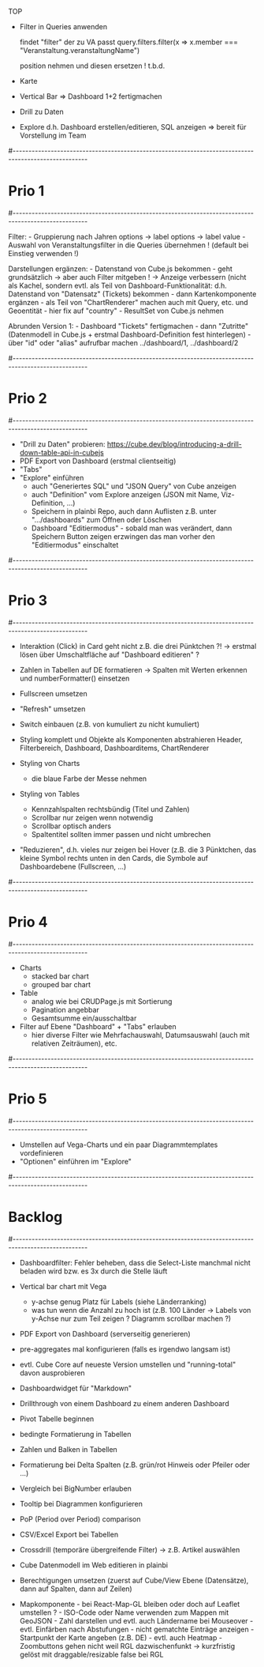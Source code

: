 TOP
- Filter in Queries anwenden

	findet "filter" der zu VA passt
	query.filters.filter(x => x.member === "Veranstaltung.veranstaltungName")
	
	position nehmen und diesen ersetzen !
	t.b.d.


- Karte
- Vertical Bar
=> Dashboard 1+2 fertigmachen
- Drill zu Daten
- Explore d.h. Dashboard erstellen/editieren, SQL anzeigen
=> bereit für Vorstellung im Team

#-----------------------------------------------------------------------------------------------------
# Prio 1
#-----------------------------------------------------------------------------------------------------

Filter:
	- Gruppierung nach Jahren options -> label options -> label value
	- Auswahl von Veranstaltungsfilter in die Queries übernehmen ! (default bei Einstieg verwenden !)

Darstellungen ergänzen:
	- Datenstand von Cube.js bekommen
		- geht grundsätzlich -> aber auch Filter mitgeben ! -> Anzeige verbessern (nicht als Kachel, sondern evtl. als Teil von Dashboard-Funktionalität: d.h. Datenstand von "Datensatz" (Tickets) bekommen
	- dann Kartenkomponente ergänzen
		- als Teil von "ChartRenderer" machen auch mit Query, etc. und Geoentität - hier fix auf "country"
		- ResultSet von Cube.js nehmen 

Abrunden Version 1:
	- Dashboard "Tickets" fertigmachen
	- dann "Zutritte" (Datenmodell in Cube.js + erstmal Dashboard-Definition fest hinterlegen)
	- über "id" oder "alias" aufrufbar machen ../dashboard/1, ../dashboard/2 


#-----------------------------------------------------------------------------------------------------
# Prio 2
#-----------------------------------------------------------------------------------------------------

- "Drill zu Daten" probieren: https://cube.dev/blog/introducing-a-drill-down-table-api-in-cubejs
- PDF Export von Dashboard (erstmal clientseitig)
- "Tabs"
- "Explore" einführen
	- auch "Generiertes SQL" und "JSON Query" von Cube anzeigen
	- auch "Definition" vom Explore anzeigen (JSON mit Name, Viz-Definition, ...)
	- Speichern in plainbi Repo, auch dann Auflisten z.B. unter ".../dashboards" zum Öffnen oder Löschen
	- Dashboard "Editiermodus" - sobald man was verändert, dann Speichern Button zeigen <oder> erzwingen das man vorher den "Editiermodus" einschaltet

#-----------------------------------------------------------------------------------------------------
# Prio 3
#-----------------------------------------------------------------------------------------------------


- Interaktion (Click) in Card geht nicht z.B. die drei Pünktchen ?! -> erstmal lösen über Umschaltfläche auf "Dashboard editieren" ?

- Zahlen in Tabellen auf DE formatieren -> Spalten mit Werten erkennen und numberFormatter() einsetzen
- Fullscreen umsetzen
- "Refresh" umsetzen
- Switch einbauen (z.B. von kumuliert zu nicht kumuliert)
- Styling komplett und Objekte als Komponenten abstrahieren
	Header, Filterbereich, Dashboard, Dashboarditems, ChartRenderer
- Styling von Charts
	- die blaue Farbe der Messe nehmen
- Styling von Tables
	- Kennzahlspalten rechtsbündig (Titel und Zahlen)
	- Scrollbar nur zeigen wenn notwendig
	- Scrollbar optisch anders
	- Spaltentitel sollten immer passen und nicht umbrechen
- "Reduzieren", d.h. vieles nur zeigen bei Hover (z.B. die 3 Pünktchen, das kleine Symbol rechts unten in den Cards, die Symbole auf Dashboardebene (Fullscreen, ...)



#-----------------------------------------------------------------------------------------------------
# Prio 4
#-----------------------------------------------------------------------------------------------------

- Charts
	- stacked bar chart
	- grouped bar chart
- Table
	- analog wie bei CRUDPage.js mit Sortierung
	- Pagination angebbar
	- Gesamtsumme ein/ausschaltbar
- Filter auf Ebene "Dashboard" + "Tabs" erlauben
	- hier diverse Filter wie Mehrfachauswahl, Datumsauswahl (auch mit relativen Zeiträumen), etc.

#-----------------------------------------------------------------------------------------------------
# Prio 5
#-----------------------------------------------------------------------------------------------------

- Umstellen auf Vega-Charts und ein paar Diagrammtemplates vordefinieren
- "Optionen" einführen im "Explore"

#-----------------------------------------------------------------------------------------------------
# Backlog
#-----------------------------------------------------------------------------------------------------

- Dashboardfilter: Fehler beheben, dass die Select-Liste manchmal nicht beladen wird bzw. es 3x durch die Stelle läuft
- Vertical bar chart mit Vega
	- y-achse genug Platz für Labels (siehe Länderranking)
	- was tun wenn die Anzahl zu hoch ist (z.B. 100 Länder -> Labels von y-Achse nur zum Teil zeigen ? Diagramm scrollbar machen ?)
- PDF Export von Dashboard (serverseitig generieren)
- pre-aggregates mal konfigurieren (falls es irgendwo langsam ist)
- evtl. Cube Core auf neueste Version umstellen und "running-total" davon ausprobieren
- Dashboardwidget für "Markdown"
- Drillthrough von einem Dashboard zu einem anderen Dashboard
- Pivot Tabelle beginnen
- bedingte Formatierung in Tabellen
- Zahlen und Balken in Tabellen
- Formatierung bei Delta Spalten (z.B. grün/rot Hinweis oder Pfeiler oder ...)
- Vergleich bei BigNumber erlauben
- Tooltip bei Diagrammen konfigurieren
- PoP (Period over Period) comparison
- CSV/Excel Export bei Tabellen
- Crossdrill (temporäre übergreifende Filter) -> z.B. Artikel auswählen
- Cube Datenmodell im Web editieren in plainbi
- Berechtigungen umsetzen (zuerst auf Cube/View Ebene (Datensätze), dann auf Spalten, dann auf Zeilen)

- Mapkomponente 
		- bei React-Map-GL bleiben oder doch auf Leaflet umstellen ?
		- ISO-Code oder Name verwenden zum Mappen mit GeoJSON
		- Zahl darstellen und evtl. auch Ländername bei Mouseover
		- evtl. Einfärben nach Abstufungen
		- nicht gematchte Einträge anzeigen
		- Startpunkt der Karte angeben (z.B. DE)
		- evtl. auch Heatmap
		- Zoombuttons gehen nicht weil RGL dazwischenfunkt -> kurzfristig gelöst mit draggable/resizable false bei RGL


